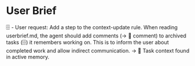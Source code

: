 # User Brief

🗄️ - User request: Add a step to the context-update rule. When reading userbrief.md, the agent should add comments (-> 🧠 comment) to archived tasks (🗄️) it remembers working on. This is to inform the user about completed work and allow indirect communication.  -> 🧠 Task context found in active memory. 